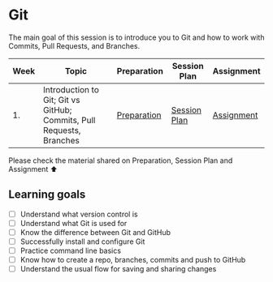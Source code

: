 # Git

The main goal of this session is to introduce you to Git and how to work with Commits, Pull Requests, and Branches.

| Week | Topic                                                                | Preparation                     | Session Plan                      | Assignment                    |
| ---- | -------------------------------------------------------------------- | ------------------------------- | --------------------------------- | ----------------------------- |
| 1.   | Introduction to Git; Git vs GitHub; Commits, Pull Requests, Branches | [Preparation](./preparation.md) | [Session Plan](./session-plan.md) | [Assignment](./assignment.md) |

Please check the material shared on Preparation, Session Plan and Assignment ⬆️

## Learning goals

- [ ] Understand what version control is
- [ ] Understand what Git is used for
- [ ] Know the difference between Git and GitHub
- [ ] Successfully install and configure Git
- [ ] Practice command line basics
- [ ] Know how to create a repo, branches, commits and push to GitHub
- [ ] Understand the usual flow for saving and sharing changes
